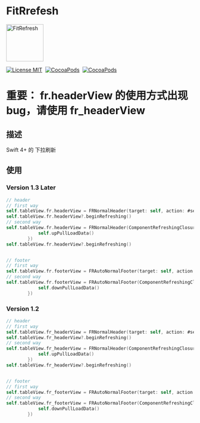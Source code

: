 # FitRrefesh
<p align="left">
<img src="https://github.com/cywd/FitRrefesh/blob/master/Resources/logo.png" alt="FitRefresh" title="FitRefresh" width="100"/>
</p>

[![License MIT](https://img.shields.io/badge/license-MIT-green.svg?style=flat)](https://github.com/cywd/FitRefresh/blob/master/LICENSE) 
[![CocoaPods](http://img.shields.io/cocoapods/v/FitRefresh.svg?style=flat)](http://cocoapods.org/?q=FitRefresh) 
[![CocoaPods](http://img.shields.io/cocoapods/p/FitRefresh.svg?style=flat)](http://cocoapods.org/?q=FitRefresh) 


# 重要： fr.headerView 的使用方式出现bug，请使用 fr_headerView  


## 描述

Swift 4+ 的 下拉刷新

## 使用

### Version 1.3 Later

```swift
// header
// first way
self.tableView.fr.headerView = FRNormalHeader(target: self, action: #selector(NormalTableViewController.upPullLoadData))
self.tableView.fr.headerView?.beginRefreshing()
// second way
self.tableView.fr.headerView = FRNormalHeader(ComponentRefreshingClosure: { 
            self.upPullLoadData()
        })
self.tableView.fr.headerView?.beginRefreshing()


// footer
// first way
self.tableView.fr.footerView = FRAutoNormalFooter(target: self, action: #selector(NormalTableViewController.downPullLoadData))
// second way
self.tableView.fr.footerView = FRAutoNormalFooter(ComponentRefreshingClosure: {
            self.downPullLoadData()
        })
```

### Version 1.2 

```swift
// header
// first way
self.tableView.fr_headerView = FRNormalHeader(target: self, action: #selector(NormalTableViewController.upPullLoadData))
self.tableView.fr_headerView?.beginRefreshing()
// second way
self.tableView.fr_headerView = FRNormalHeader(ComponentRefreshingClosure: { 
            self.upPullLoadData()
        })
self.tableView.fr_headerView?.beginRefreshing()


// footer
// first way
self.tableView.fr_footerView = FRAutoNormalFooter(target: self, action: #selector(NormalTableViewController.downPullLoadData))
// second way
self.tableView.fr_footerView = FRAutoNormalFooter(ComponentRefreshingClosure: {
            self.downPullLoadData()
        })
```








